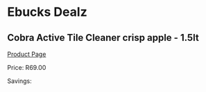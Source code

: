 
# Ebucks Dealz
## Cobra Active Tile Cleaner crisp apple - 1.5lt
[Product Page](https://www.ebucks.com/web/shop/productSelected.do?prodId=380876134&catId=1158500262)

Price: R69.00

Savings: 


	